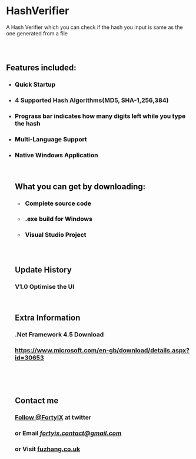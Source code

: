 # HashVerifier
A Hash Verifier which you can check if the hash you input is same as the one generated from a file 
<h3><strong><span style="color: #000000;">&nbsp;</span></strong></h3>
<h2><strong><span style="color: #000000;">Features included:</span></strong></h2>
<ul>
<li>
<h3><span style="color: #000000;">Quick Startup</span></h3>
</li>
<li>
<h3><strong>4 Supported Hash Algorithms(MD5, SHA-1,256,384)<br /></strong></h3>
</li>
<li>
<h3><span style="color: #000000;">Prograss bar indicates how many digits left while you type the hash <br /></span></h3>
</li>
<li>
<h3><span style="color: #000000;">Multi-Language Support<br /></span></h3>
</li>
<li>
<h3><span style="color: #000000;">Native Windows Application <br /></span></h3>

<p>&nbsp;</p>
<h2><strong><span style="color: #000000;">What you can get by downloading:</span></strong></h2>
<ul>
<li>
<h3><span style="color: #000000;">&nbsp;Complete source code</span></h3>
</li>
<li>
<h3><span style="color: #000000;">&nbsp;.exe build for Windows <br /></span></h3>
</li>
<li>
<h3><span style="color: #000000;">&nbsp;Visual Studio Project<br /></span></h3>
</li>
</ul>
<h3>&nbsp;</h3>
<h2>Update History</h2>
<h3>V1.0 Optimise the UI&nbsp; </h3>
<p>&nbsp;</p>
<h2>Extra Information</h2>
<h3>.Net Framework 4.5 Download</h3>
<h3><a href="https://www.microsoft.com/en-gb/download/details.aspx?id=30653">https://www.microsoft.com/en-gb/download/details.aspx?id=30653</a></h3>
<p>&nbsp;</p>
<p>&nbsp;</p>
<h2>Contact me&nbsp;</h2>
<h3><a class="twitter-follow-button" href="https://twitter.com/FortyIX" data-size="large" data-show-count="false">Follow @FortyIX</a>&nbsp;at twitter</h3>
<h3>or Email <em><a href="mailto:fortyix.contact@gmail.com">fortyix.contact@gmail.com</a></em></h3>
<h3><strong>or Visit <a href="fuzhang.co.uk">fuzhang.co.uk</a></strong></h3>
<p>
<script src="//platform.twitter.com/widgets.js" async="" charset="utf-8"></script>
</p>
